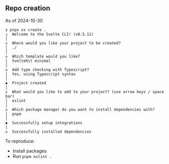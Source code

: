 ## Repo creation

As of 2024-10-30

```
❯ pnpx sv create .
┌  Welcome to the Svelte CLI! (v0.5.11)
│
◇  Where would you like your project to be created?
│  ./
│
◇  Which template would you like?
│  SvelteKit minimal
│
◇  Add type checking with Typescript?
│  Yes, using Typescript syntax
│
◆  Project created
│
◇  What would you like to add to your project? (use arrow keys / space bar)
│  eslint
│
◇  Which package manager do you want to install dependencies with?
│  pnpm
│
◆  Successfully setup integrations
│
◇  Successfully installed dependencies
```

To reproduce:

- Install packages
- Run `pnpm eslint .`
